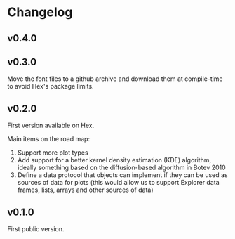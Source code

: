# Changelog

<!-- changes - write changes below -->

## v0.4.0

## v0.3.0

Move the font files to a github archive and download them at compile-time
to avoid Hex's package limits.

## v0.2.0

First version available on Hex.

Main items on the road map:

  1. Support more plot types
  2. Add support for a better kernel density estimation (KDE) algorithm,
     ideally something based on the diffusion-based algorithm in Botev 2010
  3. Define a data protocol that objects can implement if they can be used
     as sources of data for plots (this would allow us to support Explorer
     data frames, lists, arrays and other sources of data)

## v0.1.0

First public version.